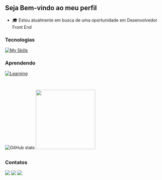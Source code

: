   ## Seja Bem-vindo ao meu perfil

 - 🎓 Estou atualmente em busca de uma oportunidade em Desenvolvedor Front End

 ### Tecnologias
   [![My Skills](https://skillicons.dev/icons?i=html,css,sass,javascript,react,nodejs,figma,java,mysql,git,github,postman,&perline=16)](#)
   
  ### Aprendendo
  [![Learning](https://skillicons.dev/icons?i=ts,tailwind,firebase,redux,next,spring,&perline=12)](#)

<br>

![GitHub stats](https://github-readme-stats.vercel.app/api?username=caiotelesz&show_icons=true&theme=algolia&hide_border=true)
<img height="195em" src="https://github-readme-stats.vercel.app/api/top-langs/?username=caiotelesz&layout=compact&langs_count=7&theme=algolia&hide_border=true"/>

##

 ### Contatos

 <div> 
   <a href = "https://www.linkedin.com/in/caiotelesz" target="_blank"><img src="https://img.shields.io/badge/-LinkedIn-%230077B5?style=for-the-badge&logo=linkedin&logoColor=white" target="_blank"></a>
   <a href = "mailto:caioteles1267@gmail.com"><img src="https://img.shields.io/badge/-Gmail-FF5722?style=for-the-badge&logo=gmail&logoColor=white" target="_blank"></a>
   <a href = "https://portifolio-caio-three.vercel.app"><img src="https://img.shields.io/badge/Portfolio-%23333?style=for-the-badge&logo=todoist&logoColor=white" target="_blank"></a>
 </div>
